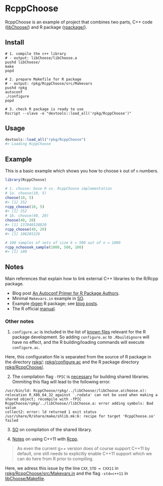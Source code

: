 
<!-- README.md is generated from README.Rmd. Please edit that file -->

# RcppChoose

<!-- badges: start -->

<!-- badges: end -->

RcppChoose is an example of project that combines two parts, C++ code
([libChoose/](libChoose/)) and R package ([rpackage/](rpackage/)).

## Install

    # 1. compile the c++ library 
    # - output: libChoose/libChoose.a
    pushd libChoose/
    make
    popd
    
    # 2. prepare Makefile for R package
    # - output: rpkg/RcppChoose/src/Makevars
    pushd rpkg
    autoconf
    ./configure
    popd
    
    # 3. check R package is ready to use 
    Rscript --slave -e "devtools::load_all('rpkg/RcppChoose')"

## Usage

``` r
devtools::load_all("rpkg/RcppChoose")
#> Loading RcppChoose
```

## Example

This is a basic example which shows you how to choose `k` out of `n`
numbers.

``` r
library(RcppChoose)

# 1. choose: base R vs. RcppChoose implementation
# 1a. choose(10, 5)
choose(10, 5)
#> [1] 252
rcpp_choose(10, 5)
#> [1] 252
# 1b. choose(40, 20)
choose(40, 20)
#> [1] 137846528820
rcpp_choose(40, 20)
#> [1] 106285226

# 100 samples of sets of size k = 500 out of n = 1000
rcpp_nchoosek_sample(1000, 500, 100)
#> [1] 100
```

## Notes

Main references that explain how to link external C++ libraries to the
R/Rcpp package.

  - Blog post [An Autoconf Primer for R Package
    Authors](https://unconj.ca/blog/an-autoconf-primer-for-r-package-authors.html).
  - Minimal `Makevars.in` example in
    [SO](https://stackoverflow.com/a/56884883).
  - Example
    [rbgen](https://enkre.net/cgi-bin/code/bgen/doc/trunk/doc/wiki/rbgen.md)
    R package; see [blog
    posts](https://gavinband.github.io/biobank/bgen/2017/05/16/Getting_biobank_data_into_R.html).
  - The R official
    [manual](https://cran.r-project.org/doc/manuals/r-release/R-exts.html#Using-Makevars).

### Other notes

1.  `configure.ac` is included in the list of [known
    files](https://blog.r-hub.io/2020/05/20/rbuildignore/#standard-known-directory-and-files)
    relevant for the R package development. So adding `configure.ac` to
    `.Rbuildignore` will have no effect, and the R building/loading
    commands will execute `configure.ac`.

Here, this configuration file is separated from the source of R package
in the directory [rpkg/](rpkg/): [rpkg/configure.ac](rpkg/configure.ac)
and the R package directory [rpkg/RcppChoose/](rpkg/RcppChoose/).

2.  The compilation flag `-fPIC` is
    [necessary](https://stackoverflow.com/q/49503475) for building
    shared libraries. Ommiting this flag will lead to the following
    error.

<!-- end list -->

    /usr/bin/ld: RcppChoose/rpkg/../libChoose//libChoose.a(choose.o): relocation R_X86_64_32 against `.rodata' can not be used when making a shared object; recompile with -fPIC
    RcppChoose/rpkg/../libChoose//libChoose.a: error adding symbols: Bad value
    collect2: error: ld returned 1 exit status
    /usr/share/R/share/make/shlib.mk:6: recipe for target 'RcppChoose.so' failed

3.  [SO](https://stackoverflow.com/a/31541868) on compilation of the
    shared library.

4.  [Notes](https://gallery.rcpp.org/articles/first-steps-with-C++11/)
    on using C++11 with [Rcpp](http://www.rcpp.org/).

> As even the current g++ version does of course support C++11 by
> default, one still needs to explicitly enable C++11 support which we
> can do here from R prior to compiling.

Here, we adress this issue by the line `CXX_STD = CXX11` in
[rpkg/RcppChoose/src/Makevars.in](rpkg/RcppChoose/src/Makevars.in) and
the flag `-std=c++11` in [libChoose/Makefile](libChoose/Makefile).
